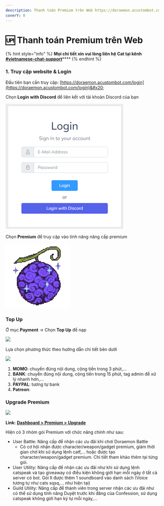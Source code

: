 ```yaml
---
description: Thanh toán Premium trên Web https://doraemon.acustombot.com/
coverY: 0
---
```


# 🆙 Thanh toán Premium trên Web

{% hint style="info" %}
**Mọi chi tiết xin vui lòng liên hệ Cat tại kênh** [**#vietnamese-chat-support**](https://canary.discord.com/channels/511577620429668355/607726564008001576)****
{% endhint %}

### 1. Truy cập website & Login

Đầu tiên bạn cần truy cập: [https://doraemon.acustombot.com/login](https://doraemon.acustombot.com/login)&#x20;

Chọn **Login with Discord** để liên kết với tài khoản Discord của bạn

![Login](<../.gitbook/assets/image (1).png>)

Chọn **Premium** để truy cập vào tính năng nâng cấp premium

![HomePage](../.gitbook/assets/image.png)

### Top Up

Ở mục **Payment** → Chọn **Top Up** để nạp

![](https://lh3.googleusercontent.com/ZzLi59tpERHIKtVPJgASxdnPZlKi4T80STXcQZzQxP7oGvR9yIcACiH3u4bUiSglt5x9jJOQErJfT88qKjIlHvz\_qsaD43FSeI\_HmmejOpLibyuMpDvaaYbx08BxTkD11LUPDqu3CEVH4otoyw)

Lựa chọn phương thức theo hướng dẫn chi tiết bên dưới

![](https://lh5.googleusercontent.com/e0EWnImxgUmzHSxnE4G6XNF6Fh\_SqMsZLeVbEwfIFcA\_nWTwl\_o1Ln0uPb00wpszxAaNQrk-Bb3aamL95r-xGnet9GGhBLa39MQRD9YtWia8iiWn9sz9vOIZtdan5m1CxxqvpvMZ-Vdvz4vwLA)

1. **MOMO**: chuyển đúng nội dung, cộng tiền trong 3 phút,...&#x20;
2. **BANK**: chuyển đúng nội dung, cộng tiền trong 15 phút, tag admin để xử lý nhanh hơn,...
3. **PAYPAL**: tương tự bank&#x20;
4. **Patreon**:

### Upgrade Premium

![](https://lh3.googleusercontent.com/LqzFlsT-X8ZZla3F7hxS65B6rsDJnVm1w3OEVNRt4NS2-ZkatsRjwZabLa2SkY-fqDC6TuaCYYn8Ka5NpFWSMwf7tt3w29IbLQbwaUJEdDuIAG5nfuEboWJpzxFRhpWVZASTDRUvm9uIJ4ll7A)

**Link:** [**Dashboard > Premium > Upgrade**](https://doraemon.acustombot.com/premium)

Hiện có 3 nhóm gói Premium với chức năng chính như sau:&#x20;

* User Battle: Nâng cấp để nhận các ưu đãi khi chơi Doraemon Battle&#x20;
  * Có cơ hội nhận được character/weapon/gadget premium, giảm thời gian chờ khi sử dụng lệnh catf,... hoặc được tạo character/weapon/gadget premium. Chi tiết tham khảo thêm tại từng gói.&#x20;
* User Utility: Nâng cấp để nhận các ưu đãi như khi sử dụng lệnh catspeak và tạo giveaway có điều kiện không giới hạn mỗi ngày ở tất cả server có bot. Gói II được thêm 1 soundboard vào danh sách (Voice tương tự như cats sqsq,... như hiện tại)&#x20;
* Guild Utility: Nâng cấp để thành viên trong server nhận các ưu đãi như có thể sử dụng tính năng Duyệt trước khi đăng của Confession, sử dụng catspeak không giới hạn ký tự mỗi ngày,...



